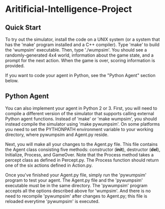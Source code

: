 # Aritificial-Intelligence-Project
## Quick Start
To try out the simulator, install the code on a UNIX system (or a system that has the 'make' program installed and a C++ compiler). Type 'make' to build the 'wumpsim' executable. Then, type './wumpsim'. You should see a randomly-generated 4x4 world, information about the game state, and a prompt for the next action. When the game is over, scoring information is provided.

If you want to code your agent in Python, see the "Python Agent" section below.
## Python Agent
You can also implement your agent in Python 2 or 3. First, you will need to compile a different version of the simulator that supports calling external Python agent functions. Instead of 'make' or 'make wumpsim', you should instead compile the simulator using 'make pywumpsim'. On some platforms you need to set the PYTHONPATH environment variable to your working directory, where pywumpsim and Agent.py reside.

Next, you will make all your changes to the Agent.py file. This file contains the Agent class consisting five methods: constructor (__init__), destructor (__del__), Initialize, Process, and GameOver. Note that the Process method takes a percept class as defined in Percept.py. The Process function should return one of the six actions defined in Action.py.

Once you've finished your Agent.py file, simply run the 'pywumpsim' program to test your agent. The Agent.py file and the 'pywumpsim' executable must be in the same directory. The 'pywumpsim' program accepts all the options described above for 'wumpsim'. And there is no need to recompile 'pywumpsim' after changes to Agent.py; this file is reloaded everytime 'pywumpsim' is executed.

